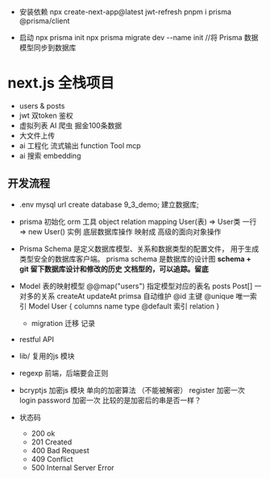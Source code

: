 - 安装依赖
npx create-next-app@latest jwt-refresh
pnpm i prisma @prisma/client

- 启动
npx prisma init
npx prisma migrate dev --name init  //将 Prisma 数据模型同步到数据库

# next.js 全栈项目

- users & posts
- jwt 双token 鉴权
- 虚拟列表 
    AI 爬虫 掘金100条数据
- 大文件上传
- ai 工程化
    流式输出
    function Tool 
    mcp 
- ai 搜索
    embedding 

## 开发流程
- .env 
    mysql url
    create database 9_3_demo; 建立数据库;
- prisma 初始化
    orm 工具
    object relation mapping
    User(表) => User类
    一行     => new User() 实例
    底层数据库操作 映射成 高级的面向对象操作

- Prisma Schema 是定义数据库模型、关系和数据类型的配置文件，
用于生成类型安全的数据库客户端。
    prisma schema 是数据库的设计图
    **schema + git 留下数据库设计和修改的历史**
    **文档型的，可以追踪。留底**

- Model 表的映射模型
    @@map("users") 指定模型对应的表名
    posts         Post[]    一对多的关系
    createAt updateAt primsa 自动维护
    @id 主键 @unique 唯一索引
    Model User {
        columns name type  @default
        索引
        relation
    }


    - migration  迁移
        记录

- restful API
- lib/ 复用的js 模块
- regexp 
    前端，后端要会正则


- bcryptjs 加密js 模块  单向的加密算法 （不能被解密）
    register 加密一次
    login  password 加密一次
    比较的是加密后的串是否一样？
- 状态码
    - 200 ok
    - 201 Created 
    - 400 Bad Request
    - 409 Conflict
    - 500 Internal Server Error